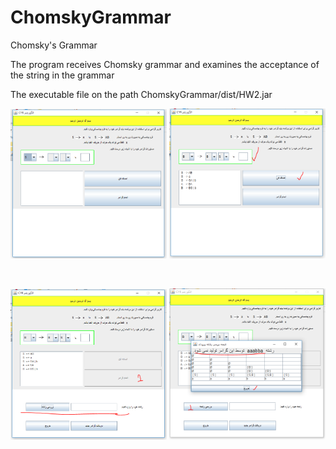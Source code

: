 # ChomskyGrammar
Chomsky's Grammar



The program receives Chomsky grammar and examines the acceptance of the string in the grammar

The executable file on the path ChomskyGrammar/dist/HW2.jar

<p align="center"> 
<img src="https://github.com/AliKarimi135/ChomskyGrammar/blob/master/screenshot/1.PNG" width="250">
<img src="https://github.com/AliKarimi135/ChomskyGrammar/blob/master/screenshot/2.PNG" width="250">
</p>
<br>
<p align="center"> 
<img src="https://github.com/AliKarimi135/ChomskyGrammar/blob/master/screenshot/3.PNG" width="250">
<img src="https://github.com/AliKarimi135/ChomskyGrammar/blob/master/screenshot/4.PNG" width="250">
</p>
<br>
